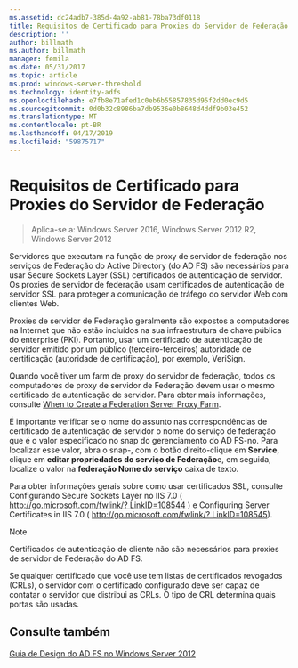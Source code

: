 ```yaml
---
ms.assetid: dc24adb7-385d-4a92-ab81-78ba73df0118
title: Requisitos de Certificado para Proxies do Servidor de Federação
description: ''
author: billmath
ms.author: billmath
manager: femila
ms.date: 05/31/2017
ms.topic: article
ms.prod: windows-server-threshold
ms.technology: identity-adfs
ms.openlocfilehash: e7fb8e71afed1c0eb6b55857835d95f2dd0ec9d5
ms.sourcegitcommit: 0d0b32c8986ba7db9536e0b8648d4ddf9b03e452
ms.translationtype: MT
ms.contentlocale: pt-BR
ms.lasthandoff: 04/17/2019
ms.locfileid: "59875717"
---
```

# <a name="certificate-requirements-for-federation-server-proxies"></a>Requisitos de Certificado para Proxies do Servidor de Federação

>Aplica-se a: Windows Server 2016, Windows Server 2012 R2, Windows Server 2012

Servidores que executam na função de proxy de servidor de federação nos serviços de Federação do Active Directory \(do AD FS\) são necessários para usar Secure Sockets Layer \(SSL\) certificados de autenticação de servidor. Os proxies de servidor de federação usam certificados de autenticação de servidor SSL para proteger a comunicação de tráfego do servidor Web com clientes Web.  
  
Proxies de servidor de Federação geralmente são expostos a computadores na Internet que não estão incluídos na sua infraestrutura de chave pública do enterprise \(PKI\). Portanto, usar um certificado de autenticação de servidor emitido por um público \(terceiro\-terceiros\) autoridade de certificação \(autoridade de certificação\), por exemplo, VeriSign.  
  
Quando você tiver um farm de proxy do servidor de federação, todos os computadores de proxy de servidor de Federação devem usar o mesmo certificado de autenticação de servidor. Para obter mais informações, consulte [When to Create a Federation Server Proxy Farm](When-to-Create-a-Federation-Server-Proxy-Farm.md).  
  
É importante verificar se o nome do assunto nas correspondências de certificado de autenticação de servidor o nome do serviço de federação que é o valor especificado no snap do gerenciamento do AD FS\-no. Para localizar esse valor, abra o snap\-, com o botão direito\-clique em **Service**, clique em **editar propriedades do serviço de Federação**e, em seguida, localize o valor na **federação Nome do serviço** caixa de texto.  
  
Para obter informações gerais sobre como usar certificados SSL, consulte Configurando Secure Sockets Layer no IIS 7.0 \( [http:\/\/go.microsoft.com\/fwlink\/? LinkID\=108544](https://go.microsoft.com/fwlink/?LinkID=108544) \) e Configuring Server Certificates in IIS 7.0 \( [http:\/\/go.microsoft.com\/fwlink\/? LinkID\=108545](https://go.microsoft.com/fwlink/?LinkID=108545)\).  
  
> [!NOTE]  
> Certificados de autenticação de cliente não são necessários para proxies de servidor de Federação do AD FS.  
  
Se qualquer certificado que você use tem listas de certificados revogados \(CRLs\), o servidor com o certificado configurado deve ser capaz de contatar o servidor que distribui as CRLs. O tipo de CRL determina quais portas são usadas.  
  
## <a name="see-also"></a>Consulte também
[Guia de Design do AD FS no Windows Server 2012](AD-FS-Design-Guide-in-Windows-Server-2012.md)
